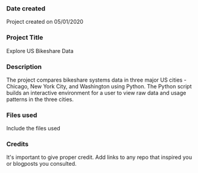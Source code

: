 ### Date created
Project created on 05/01/2020

### Project Title
Explore US Bikeshare Data

### Description
The project compares bikeshare systems data in three major US cities - Chicago, New York City, and Washington using Python. The Python script builds an interactive environment for a user to view raw data and usage patterns in the three cities.

### Files used
Include the files used

### Credits
It's important to give proper credit. Add links to any repo that inspired you or blogposts you consulted.

